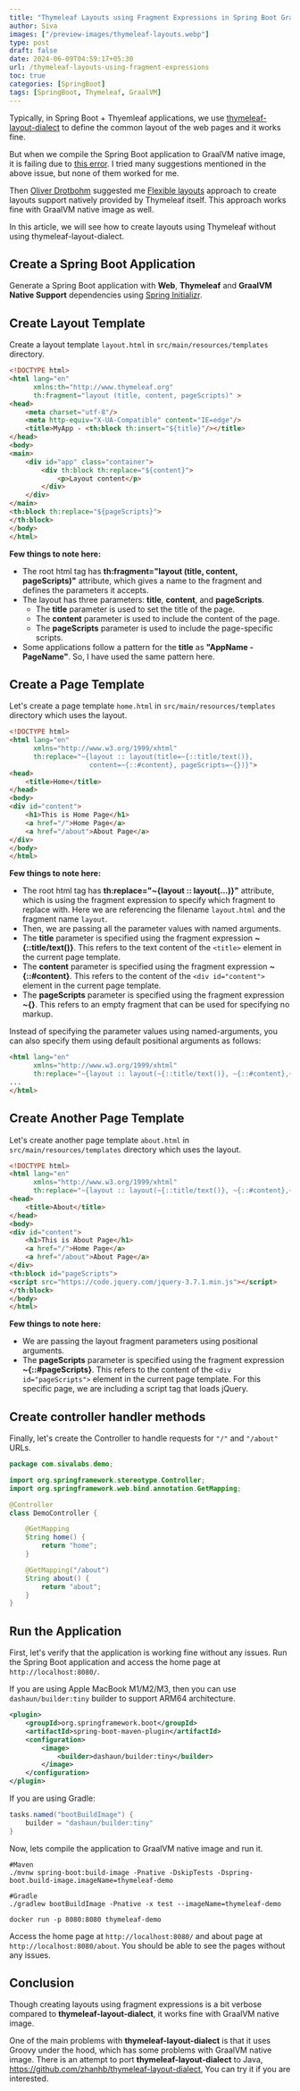 ```yaml
---
title: "Thymeleaf Layouts using Fragment Expressions in Spring Boot GraalVM Native Image"
author: Siva
images: ["/preview-images/thymeleaf-layouts.webp"]
type: post
draft: false
date: 2024-06-09T04:59:17+05:30
url: /thymeleaf-layouts-using-fragment-expressions
toc: true
categories: [SpringBoot]
tags: [SpringBoot, Thymeleaf, GraalVM]
---
```


Typically, in Spring Boot + Thyemleaf applications, 
we use [thymeleaf-layout-dialect](https://github.com/ultraq/thymeleaf-layout-dialect) 
to define the common layout of the web pages and it works fine. 

But when we compile the Spring Boot application to GraalVM native image,
it is failing due to [this error](https://github.com/ultraq/thymeleaf-layout-dialect/issues/235).
I tried many suggestions mentioned in the above issue, but none of them worked for me. 

<!--more-->

Then [Oliver Drotbohm](https://twitter.com/odrotbohm) suggested me [Flexible layouts](https://www.thymeleaf.org/doc/tutorials/3.1/usingthymeleaf.html#flexible-layouts-beyond-mere-fragment-insertion) 
approach to create layouts support natively provided by Thymeleaf itself.
This approach works fine with GraalVM native image as well.

In this article, we will see how to create layouts using Thymeleaf without using thymeleaf-layout-dialect.

## Create a Spring Boot Application
Generate a Spring Boot application with **Web**, **Thymeleaf** and **GraalVM Native Support** dependencies using [Spring Initializr](https://start.spring.io/).

## Create Layout Template

Create a layout template `layout.html` in `src/main/resources/templates` directory.

```html
<!DOCTYPE html>
<html lang="en"
      xmlns:th="http://www.thymeleaf.org"
      th:fragment="layout (title, content, pageScripts)" >
<head>
    <meta charset="utf-8"/>
    <meta http-equiv="X-UA-Compatible" content="IE=edge"/>
    <title>MyApp - <th:block th:insert="${title}"/></title>
</head>
<body>
<main>
    <div id="app" class="container">
        <div th:block th:replace="${content}">
            <p>Layout content</p>
        </div>
    </div>
</main>
<th:block th:replace="${pageScripts}">
</th:block>
</body>
</html>
```

**Few things to note here:**

* The root html tag has **th:fragment="layout (title, content, pageScripts)"** attribute, which gives a name to the fragment and defines the parameters it accepts.
* The layout has three parameters: **title**, **content**, and **pageScripts**.
  * The **title** parameter is used to set the title of the page.
  * The **content** parameter is used to include the content of the page.
  * The **pageScripts** parameter is used to include the page-specific scripts.
* Some applications follow a pattern for the **title** as **"AppName - PageName"**. So, I have used the same pattern here.

## Create a Page Template
Let's create a page template `home.html` in `src/main/resources/templates` directory which uses the layout.

```html
<!DOCTYPE html>
<html lang="en"
      xmlns="http://www.w3.org/1999/xhtml"
      th:replace="~{layout :: layout(title=~{::title/text()},
                    content=~{::#content}, pageScripts=~{})}">
<head>
    <title>Home</title>
</head>
<body>
<div id="content">
    <h1>This is Home Page</h1>
    <a href="/">Home Page</a>
    <a href="/about">About Page</a>
</div>
</body>
</html>
```

**Few things to note here:**

* The root html tag has **th:replace="~{layout :: layout(...)}"** attribute, 
  which is using the fragment expression to specify which fragment to replace with.
  Here we are referencing the filename `layout.html` and the fragment name `layout`.
* Then, we are passing all the parameter values with named arguments.
* The **title** parameter is specified using the fragment expression **~{::title/text()}**.
  This refers to the text content of the `<title>` element in the current page template.
* The **content** parameter is specified using the fragment expression **~{::#content}**.
  This refers to the content of the `<div id="content">` element in the current page template.
* The **pageScripts** parameter is specified using the fragment expression **~{}**.
  This refers to an empty fragment that can be used for specifying no markup.

Instead of specifying the parameter values using named-arguments, you can also specify them using default positional arguments as follows:

```html
<html lang="en"
      xmlns="http://www.w3.org/1999/xhtml"
      th:replace="~{layout :: layout(~{::title/text()}, ~{::#content},~{})}">
...
</html>
```

## Create Another Page Template
Let's create another page template `about.html` in `src/main/resources/templates` directory which uses the layout.

```html
<!DOCTYPE html>
<html lang="en"
      xmlns="http://www.w3.org/1999/xhtml"
      th:replace="~{layout :: layout(~{::title/text()}, ~{::#content},~{::#pageScripts})}">
<head>
    <title>About</title>
</head>
<body>
<div id="content">
    <h1>This is About Page</h1>
    <a href="/">Home Page</a>
    <a href="/about">About Page</a>
</div>
<th:block id="pageScripts">
<script src="https://code.jquery.com/jquery-3.7.1.min.js"></script>
</th:block>
</body>
</html>
```

**Few things to note here:**

* We are passing the layout fragment parameters using positional arguments.
* The **pageScripts** parameter is specified using the fragment expression **~{::#pageScripts}**.
  This refers to the content of the `<div id="pageScripts">` element in the current page template.
  For this specific page, we are including a script tag that loads jQuery.

## Create controller handler methods
Finally, let's create the Controller to handle requests for `"/"` and `"/about"` URLs.

```java
package com.sivalabs.demo;

import org.springframework.stereotype.Controller;
import org.springframework.web.bind.annotation.GetMapping;

@Controller
class DemoController {

    @GetMapping
    String home() {
        return "home";
    }

    @GetMapping("/about")
    String about() {
        return "about";
    }
}
```

## Run the Application
First, let's verify that the application is working fine without any issues.
Run the Spring Boot application and access the home page at `http://localhost:8080/`.

If you are using Apple MacBook M1/M2/M3, then you can use `dashaun/builder:tiny` builder to support ARM64 architecture.

```xml
<plugin>
    <groupId>org.springframework.boot</groupId>
    <artifactId>spring-boot-maven-plugin</artifactId>
    <configuration>
        <image>
            <builder>dashaun/builder:tiny</builder>
        </image>
    </configuration>
</plugin>
```

If you are using Gradle:

```groovy
tasks.named("bootBuildImage") {
	builder = "dashaun/builder:tiny"
}
```

Now, lets compile the application to GraalVM native image and run it.

```shell
#Maven
./mvnw spring-boot:build-image -Pnative -DskipTests -Dspring-boot.build-image.imageName=thymeleaf-demo

#Gradle
./gradlew bootBuildImage -Pnative -x test --imageName=thymeleaf-demo

docker run -p 8080:8080 thymeleaf-demo
```

Access the home page at `http://localhost:8080/` and about page at `http://localhost:8080/about`.
You should be able to see the pages without any issues.

## Conclusion
Though creating layouts using fragment expressions is a bit verbose compared to **thymeleaf-layout-dialect**,
it works fine with GraalVM native image.

One of the main problems with **thymeleaf-layout-dialect** is that it uses Groovy under the hood, which has some problems with GraalVM native image.
There is an attempt to port **thymeleaf-layout-dialect** to Java, https://github.com/zhanhb/thymeleaf-layout-dialect, 
You can try it if you are interested.

